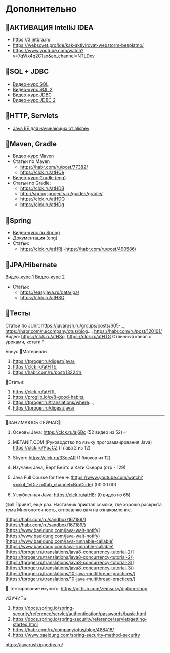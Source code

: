 # Дополнительно

## 🔘АКТИВАЦИЯ IntelliJ IDEA
- https://3.jetbra.in/
- https://websovet.pro/ide/kak-aktivirovat-webstorm-besplatno/
- https://www.youtube.com/watch?v=7qWx4q2C1so&ab_channel=NTLDev

## 🔘SQL + JDBC
- [Видео-курс SQL](https://clck.ru/ZS96v)
- [Видео-курс SQL 2](https://clck.ru/atHAz)
- [Видео-курс JDBC](https://clck.ru/atHBf)
- [Видео-курс JDBC 2](https://clck.ru/atHC6)

## 🔘HTTP, Servlets
- [Java EE для начинающих от alishev](https://clck.ru/atHCL)

## 🔘Maven, Gradle
- [Видео-курс Maven](https://clck.ru/atHCW)
- Статьи по Maven
  - https://habr.com/ru/post/77382/
  - https://clck.ru/atHCe
- [Видео-курс Gradle (eng)](https://clck.ru/atHCs)
- Статьи по Gradle:
  - https://clck.ru/atHDB
  - http://spring-projects.ru/guides/gradle/
  - https://clck.ru/atHDQ
  - https://clck.ru/atHDg

## 🔘Spring
- [Видео-курс по Spring](https://clck.ru/atHDp)
- [Документация (eng)](https://clck.ru/YkRdA)
- Статьи:
  - https://clck.ru/atHRj
  -https://habr.com/ru/post/490586/

## 🔘JPA/Hibernate
[Видео-курс 1](https://clck.ru/atHRw)
[Видео-курс 2](https://clck.ru/atHS8)
- Статьи: 
  - https://easyjava.ru/data/jpa/
  - https://clck.ru/atHSQ

## 🔘Тесты
Статьи по JUnit: 
https://javarush.ru/groups/posts/605-..., https://habr.com/ru/company/otus/blog..., https://habr.com/ru/post/120101/
Видео:
https://clck.ru/atHSq, https://clck.ru/atHTG
Отличный канал с уроками, кстати ^

Бонус
🔘Материалы:
1) https://tproger.ru/digest/java/,
2) https://clck.ru/atHTb,
3) https://habr.com/ru/post/132241/,

🔘Статьи: 
1) https://clck.ru/atHTt,
2) https://proglib.io/p/8-good-habits,
3) https://tproger.ru/translations/where...,
4) https://tproger.ru/digest/java/
_________________________________________________________________

🔵ЗАНИМАЮСЬ СЕЙЧАС🔵
1) Основы Java:  https://clck.ru/aj6Bc (52 видео из 52) ✅

2) METANIT.COM (Руководство по языку программирования Java) https://clck.ru/PbJCZ (Глава 2 из 12)

3) Skypro https://clck.ru/33oeAR (1 блоков из 12)

4) Изучаем Java, Берт Бейтс и Кэти Сьерра (стр - 129)

5) Java Full Course for free ☕️ (https://www.youtube.com/watch?v=xk4_1vDrzzo&ab_channel=BroCode) (00.00.00)

6) Углубленная Java: https://clck.ru/atH8r (0 видео из 65)

@all Привет, еще раз. Наставник пристал ссылки, где хорошо раскрыта тема Многопоточность, отправляю вам на ознакомление. 

[https://habr.com/ru/sandbox/167189/](https://habr.com/ru/sandbox/167189/)  
[https://www.baeldung.com/java-wait-notify](https://www.baeldung.com/java-wait-notify)  
[https://www.baeldung.com/java-runnable-callable](https://www.baeldung.com/java-runnable-callable)  
[https://tproger.ru/translations/java8-concurrency-tutorial-2/](https://tproger.ru/translations/java8-concurrency-tutorial-2/)  
[https://tproger.ru/translations/java8-concurrency-tutorial-3/](https://tproger.ru/translations/java8-concurrency-tutorial-3/)  
[https://tproger.ru/translations/10-java-multithread-practices/](https://tproger.ru/translations/10-java-multithread-practices/)


Тестирование изучить:
https://github.com/zemscky/diplom-shop

ИЗУЧИТЬ:
1) https://docs.spring.io/spring-security/reference/servlet/authentication/passwords/basic.html
2) https://docs.spring.io/spring-security/reference/servlet/getting-started.html
3) https://habr.com/ru/company/otus/blog/488418/
4) https://www.baeldung.com/spring-security-method-security


https://javarush.ipnodns.ru/

